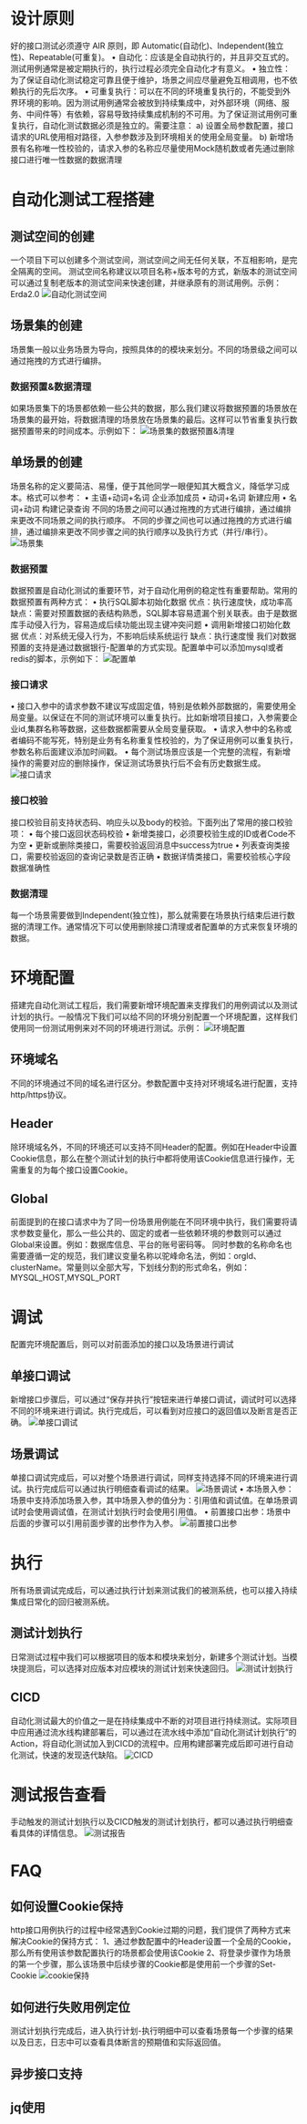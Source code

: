# 设计原则
好的接口测试必须遵守 AIR 原则，即 Automatic(自动化)、Independent(独立性)、Repeatable(可重复)。
• 自动化：应该是全自动执行的，并且非交互式的。测试用例通常是被定期执行的，执行过程必须完全自动化才有意义。
• 独立性：为了保证自动化测试稳定可靠且便于维护，场景之间应尽量避免互相调用，也不依赖执行的先后次序。
• 可重复执行：可以在不同的环境重复执行的，不能受到外界环境的影响。因为测试用例通常会被放到持续集成中，对外部环境（网络、服务、中间件等）有依赖，容易导致持续集成机制的不可用。为了保证测试用例可重复执行，自动化测试数据必须是独立的。需要注意：
a) 设置全局参数配置，接口请求的URL使用相对路径，入参参数涉及到环境相关的使用全局变量。
b) 新增场景有名称唯一性校验的，请求入参的名称应尽量使用Mock随机数或者先通过删除接口进行唯一性数据的数据清理
# 自动化测试工程搭建
## 测试空间的创建
一个项目下可以创建多个测试空间，测试空间之间无任何关联，不互相影响，是完全隔离的空间。
测试空间名称建议以项目名称+版本号的方式，新版本的测试空间可以通过复制老版本的测试空间来快速创建，并继承原有的测试用例。示例：Erda2.0
![自动化测试空间](http://terminus-paas.oss-cn-hangzhou.aliyuncs.com/paas-doc/2021/08/18/c5b86f71-0f59-4881-bead-61a3752f90e8.png)
## 场景集的创建
场景集一般以业务场景为导向，按照具体的的模块来划分。不同的场景级之间可以通过拖拽的方式进行编排。
### 数据预置&数据清理
如果场景集下的场景都依赖一些公共的数据，那么我们建议将数据预置的场景放在场景集的最开始，将数据清理的场景放在场景集的最后。这样可以节省重复执行数据预置带来的时间成本。示例如下：
![场景集的数据预置&清理](http://terminus-paas.oss-cn-hangzhou.aliyuncs.com/paas-doc/2021/08/18/54e9a5b5-7969-460c-bee3-233420562fc9.jpeg)
## 单场景的创建
场景名称的定义要简洁、易懂，便于其他同学一眼便知其大概含义，降低学习成本。格式可以参考：
• 主语+动词+名词    企业添加成员
• 动词+名词    新建应用
• 名词+动词    构建记录查询
不同的场景之间可以通过拖拽的方式进行编排，通过编排来更改不同场景之间的执行顺序。
不同的步骤之间也可以通过拖拽的方式进行编排，通过编排来更改不同步骤之间的执行顺序以及执行方式（并行/串行）。
![场景集](http://terminus-paas.oss-cn-hangzhou.aliyuncs.com/paas-doc/2021/08/18/5f35cda9-b33a-4f86-aeb5-a2bd6a4d5d78.png)
### 数据预置
数据预置是自动化测试的重要环节，对于自动化用例的稳定性有重要帮助。常用的数据预置有两种方式：
• 执行SQL脚本初始化数据
优点：执行速度快，成功率高
缺点：需要对预置数据的表结构熟悉，SQL脚本容易遗漏个别关联表。由于是数据库手动侵入行为，容易造成后续功能出现主键冲突问题
• 调用新增接口初始化数据
优点：对系统无侵入行为，不影响后续系统运行
缺点：执行速度慢
我们对数据预置的支持是通过数据银行-配置单的方式实现。配置单中可以添加mysql或者redis的脚本，示例如下：
![配置单](http://terminus-paas.oss-cn-hangzhou.aliyuncs.com/paas-doc/2021/08/18/c6cf4b88-f752-4abf-831c-65fd1817fa2b.png)
### 接口请求
• 接口入参中的请求参数不建议写成固定值，特别是依赖外部数据的，需要使用全局变量。以保证在不同的测试环境可以重复执行。比如新增项目接口，入参需要企业id,集群名称等数据，这些数据都需要从全局变量获取。
• 请求入参中的名称或者编码不能写死，特别是业务有名称重复性校验的，为了保证用例可以重复执行，参数名称后面建议添加时间戳。
• 每个测试场景应该是一个完整的流程，有新增操作的需要对应的删除操作，保证测试场景执行后不会有历史数据生成。
![接口请求](http://terminus-paas.oss-cn-hangzhou.aliyuncs.com/paas-doc/2021/08/18/894e1b94-1bf6-4025-ac94-ef5acfb2eebb.png)
### 接口校验
接口校验目前支持状态码、响应头以及body的校验。下面列出了常用的接口校验项：
• 每个接口返回状态码校验
• 新增类接口，必须要校验生成的ID或者Code不为空
• 更新或删除类接口，需要校验返回消息中success为true
• 列表查询类接口，需要校验返回的查询记录数是否正确
• 数据详情类接口，需要校验核心字段数据准确性
### 数据清理
每一个场景需要做到Independent(独立性)，那么就需要在场景执行结束后进行数据的清理工作。通常情况下可以使用删除接口清理或者配置单的方式来恢复环境的数据。
# 环境配置
搭建完自动化测试工程后，我们需要新增环境配置来支撑我们的用例调试以及测试计划的执行。一般情况下我们可以给不同的环境分别配置一个环境配置，这样我们使用同一份测试用例来对不同的环境进行测试。示例：
![环境配置](http://terminus-paas.oss-cn-hangzhou.aliyuncs.com/paas-doc/2021/08/18/eb94d2ab-4ed8-4f46-a6cb-514a6cc16923.png)
## 环境域名
不同的环境通过不同的域名进行区分。参数配置中支持对环境域名进行配置，支持http/https协议。
## Header
除环境域名外，不同的环境还可以支持不同Header的配置。例如在Header中设置Cookie信息，那么在整个测试计划的执行中都将使用该Cookie信息进行操作，无需重复的为每个接口设置Cookie。
## Global
前面提到的在接口请求中为了同一份场景用例能在不同环境中执行，我们需要将请求参数变量化，那么一些公共的、固定的或者一些依赖环境的参数则可以通过Global来设置。例如：数据库信息、平台的账号密码等。
同时参数的名称命名也需要遵循一定的规范，我们建议变量名称以驼峰命名法，例如：orgId、clusterName。常量则以全部大写，下划线分割的形式命名，例如：MYSQL_HOST,MYSQL_PORT
# 调试
配置完环境配置后，则可以对前面添加的接口以及场景进行调试
## 单接口调试
新增接口步骤后，可以通过“保存并执行”按钮来进行单接口调试，调试时可以选择不同的环境来进行调试。执行完成后，可以看到对应接口的返回值以及断言是否正确。
![单接口调试](http://terminus-paas.oss-cn-hangzhou.aliyuncs.com/paas-doc/2021/08/19/384bbe98-56d8-4136-aa5e-0750f22b222d.png)
## 场景调试
单接口调试完成后，可以对整个场景进行调试，同样支持选择不同的环境来进行调试。执行完成后可以通过执行明细查看调试的结果。
![场景调试](http://terminus-paas.oss-cn-hangzhou.aliyuncs.com/paas-doc/2021/08/19/eb4bf9ed-1586-45a7-b56e-7792d9f43697.png)
• 本场景入参：场景中支持添加场景入参，其中场景入参的值分为：引用值和调试值。在单场景调试时会使用调试值，在测试计划执行时会使用引用值。
• 前置接口出参：场景中后面的步骤可以引用前面步骤的出参作为入参。
![前置接口出参](http://terminus-paas.oss-cn-hangzhou.aliyuncs.com/paas-doc/2021/08/18/24ea23f2-eb0a-4aca-8370-870bef078420.png)
# 执行
所有场景调试完成后，可以通过执行计划来测试我们的被测系统，也可以接入持续集成日常化的回归被测系统。
## 测试计划执行
日常测试过程中我们可以根据项目的版本和模块来划分，新建多个测试计划。当模块提测后，可以选择对应版本对应模块的测试计划来快速回归。
![测试计划执行](http://terminus-paas.oss-cn-hangzhou.aliyuncs.com/paas-doc/2021/08/18/ae30a012-8f25-4353-871e-113c9c95e045.png)
## CICD
自动化测试最大的价值之一是在持续集成中不断的对项目进行持续测试。实际项目中应用通过流水线构建部署后，可以通过在流水线中添加“自动化测试计划执行”的Action，将自动化测试加入到CICD的流程中。应用构建部署完成后即可进行自动化测试，快速的发现迭代缺陷。
![CICD](http://terminus-paas.oss-cn-hangzhou.aliyuncs.com/paas-doc/2021/08/18/ff331285-ba74-4268-9e7e-ae5f1f47a2b4.png)
# 测试报告查看
手动触发的测试计划执行以及CICD触发的测试计划执行，都可以通过执行明细查看具体的详情信息。
![测试报告](http://terminus-paas.oss-cn-hangzhou.aliyuncs.com/paas-doc/2021/08/18/7e4cb8ee-2fe9-46f4-a0f3-dd584ea33b26.png)
# FAQ
## 如何设置Cookie保持
http接口用例执行的过程中经常遇到Cookie过期的问题，我们提供了两种方式来解决Cookie的保持方式：
1、通过参数配置中的Header设置一个全局的Cookie，那么所有使用该参数配置执行的场景都会使用该Cookie
2、将登录步骤作为场景的第一个步骤，那么该场景中后续步骤的Cookie都是使用前一个步骤的Set-Cookie
![cookie保持](http://terminus-paas.oss-cn-hangzhou.aliyuncs.com/paas-doc/2021/08/18/80f32fcd-68c4-47ae-81a0-f7eeebb0c00f.png)
## 如何进行失败用例定位
测试计划执行完成后，进入执行计划-执行明细中可以查看场景每一个步骤的结果以及日志，日志中可以查看具体断言的预期值和实际返回值。
## 异步接口支持
## jq使用